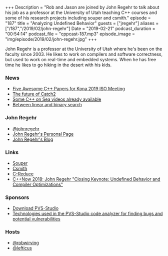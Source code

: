 +++
Description = "Rob and Jason are joined by John Regehr to talk about his job as a professor at the University of Utah teaching C++ courses and some of his research projects including souper and csmith."
episode = "187"
title = "Analyzing Undefined Behavior"
guests = ["jregehr"]
aliases = ["/187","/2019/02/john-regehr"]
Date = "2019-02-21"
podcast_duration = "00:54:14"
podcast_file = "cppcast-187.mp3"
episode_image = "img/episode/2019/02/john-regehr.jpg"
+++

John Regehr is a professor at the University of Utah where he's been on the faculty since 2003. He likes to work on compilers and software correctness, but used to work on real-time and embedded systems. When he has free time he likes to go hiking in the desert with his kids.

### News ###

 - [Five Awesome C++ Papers for Kona 2019 ISO Meeting](https://www.bfilipek.com/2019/02/papers-kona.html)
 - [The future of Catch2](https://codingnest.com/the-future-of-catch2/)
 - [Some C++ on Sea videos already available](https://www.youtube.com/channel/UCAczr0j6ZuiVaiGFZ4qxApw/videos)
 - [Between linear and binary search](https://medium.com/@denis.yaroshevskij/between-linear-and-binary-search-8d21877cfce5)

### John Regehr ###

 - [@johnregehr](https://twitter.com/johnregehr)
 - [John Regehr's Personal Page](http://john.regehr.org/)
 - [John Regehr's Blog](https://blog.regehr.org/)

### Links ###

 - [Souper](https://github.com/google/souper)
 - [Csmith](https://embed.cs.utah.edu/csmith/)
 - [C-Reduce](https://embed.cs.utah.edu/creduce/)
 - [C++Now 2018: John Regehr "Closing Keynote: Undefined Behavior and Compiler Optimizations"](https://www.youtube.com/watch?v=AeEwxtEOgH0)

### Sponsors ###

- [Download PVS-Studio](https://www.viva64.com/en/pvs-studio-download/)
- [Technologies used in the PVS-Studio code analyzer for finding bugs and potential vulnerabilities](https://www.viva64.com/en/b/0592/)

### Hosts ###

- [@robwirving](https://twitter.com/robwirving)
- [@lefticus](https://twitter.com/lefticus)

